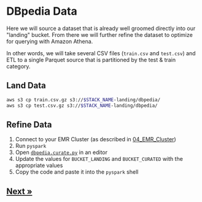 # DBpedia Data

Here we will source a dataset that is already well groomed directly into our "landing" bucket. From there we will further refine the dataset to optimize for querying with Amazon Athena.

In other words, we will take several CSV files (`train.csv` and `test.csv`) and ETL to a single Parquet source that is partitioned by the test & train category.

## Land Data

```bash
aws s3 cp train.csv.gz s3://$STACK_NAME-landing/dbpedia/
aws s3 cp test.csv.gz s3://$STACK_NAME-landing/dbpedia/
```

## Refine Data

1. Connect to your EMR Cluster (as described in [04_EMR_Cluster](../02_EMR_Cluster/README.md))
2. Run `pyspark`
3. Open [`dbpedia.curate.py`](./dbpedia.curate.py) in an editor
4. Update the values for `BUCKET_LANDING` and `BUCKET_CURATED` with the appropriate values
5. Copy the code and paste it into the `pyspark` shell

## [Next »](../05_Terminate_EMR_Cluster/README.md)
